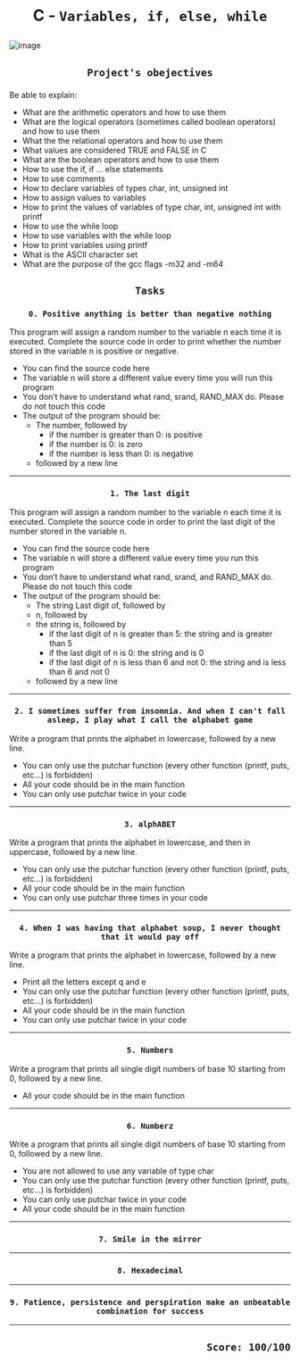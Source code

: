 # <p align=center> C - `Variables, if, else, while` </p>
![image](https://s3.us-east-1.amazonaws.com/static2.simplilearn.com/ice9/free_resources_article_thumb/While_Loop_In_C_Plus_Plus%20_1.png) </p>

## <p align=center> `Project's obejectives` </p>
Be able to explain:
- What are the arithmetic operators and how to use them
- What are the logical operators (sometimes called boolean operators) and how to use them
- What the the relational operators and how to use them
- What values are considered TRUE and FALSE in C
- What are the boolean operators and how to use them
- How to use the if, if ... else statements
- How to use comments
- How to declare variables of types char, int, unsigned int
- How to assign values to variables
- How to print the values of variables of type char, int, unsigned int with printf
- How to use the while loop
- How to use variables with the while loop
- How to print variables using printf
- What is the ASCII character set
- What are the purpose of the gcc flags -m32 and -m64

## <p align=center>`Tasks`</p>
### <p align=center>`0. Positive anything is better than negative nothing`</p>
This program will assign a random number to the variable n each time it is executed. Complete the source code in order to print whether the number stored in the variable n is positive or negative.

- You can find the source code here
- The variable n will store a different value every time you will run this program
- You don’t have to understand what rand, srand, RAND_MAX do. Please do not touch this code
- The output of the program should be:
  - The number, followed by
    - if the number is greater than 0: is positive
    - if the number is 0: is zero 
    - if the number is less than 0: is negative
  - followed by a new line
---------------------------------------------------------------------------------
### <p align=center>`1. The last digit`</p>
This program will assign a random number to the variable n each time it is executed. Complete the source code in order to print the last digit of the number stored in the variable n.

- You can find the source code here
- The variable n will store a different value every time you run this program
- You don’t have to understand what rand, srand, and RAND_MAX do. Please do not touch this code
- The output of the program should be:
  - The string Last digit of, followed by
  - n, followed by
  - the string is, followed by
    - if the last digit of n is greater than 5: the string and is greater than 5
    - if the last digit of n is 0: the string and is 0
    - if the last digit of n is less than 6 and not 0: the string and is less than 6 and not 0
  - followed by a new line
---------------------------------------------------------------------------------
### <p align=center>`2. I sometimes suffer from insomnia. And when I can't fall asleep, I play what I call the alphabet game`</p>
Write a program that prints the alphabet in lowercase, followed by a new line.

-  You can only use the putchar function (every other function (printf, puts, etc…) is forbidden)
-  All your code should be in the main function
-  You can only use putchar twice in your code
---------------------------------------------------------------------------------
### <p align=center>`3. alphABET`</p>
Write a program that prints the alphabet in lowercase, and then in uppercase, followed by a new line.

- You can only use the putchar function (every other function (printf, puts, etc…) is forbidden)
- All your code should be in the main function
- You can only use putchar three times in your code
---------------------------------------------------------------------------------
### <p align=center>`4. When I was having that alphabet soup, I never thought that it would pay off`</p>
Write a program that prints the alphabet in lowercase, followed by a new line.

- Print all the letters except q and e
- You can only use the putchar function (every other function (printf, puts, etc…) is forbidden)
- All your code should be in the main function
- You can only use putchar twice in your code
---------------------------------------------------------------------------------
### <p align=center>`5. Numbers`</p>
Write a program that prints all single digit numbers of base 10 starting from 0, followed by a new line.

- All your code should be in the main function
---------------------------------------------------------------------------------
### <p align=center>`6. Numberz`</p>
Write a program that prints all single digit numbers of base 10 starting from 0, followed by a new line.

- You are not allowed to use any variable of type char
- You can only use the putchar function (every other function (printf, puts, etc…) is forbidden)
- You can only use putchar twice in your code
- All your code should be in the main function
---------------------------------------------------------------------------------
### <p align=center>`7. Smile in the mirror`</p>
---------------------------------------------------------------------------------
### <p align=center>`8. Hexadecimal`</p>
---------------------------------------------------------------------------------
### <p align=center>`9. Patience, persistence and perspiration make an unbeatable combination for success`</p>
---------------------------------------------------------------------------------
## <p align=right>`Score: 100/100`</p>
